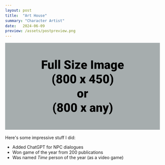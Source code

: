 ```yaml
---
layout: post
title:  "Art House"
summary: "Character Artist"
date:   2024-06-09 
preview: /assets/postpreview.png
---
```


![Picture 1](/assets/fullsize.png)

Here's some impressive stuff I did:

* Added ChatGPT for NPC dialogues
* Won game of the year from 200 publications
* Was named *Time* person of the year (as a video game)
